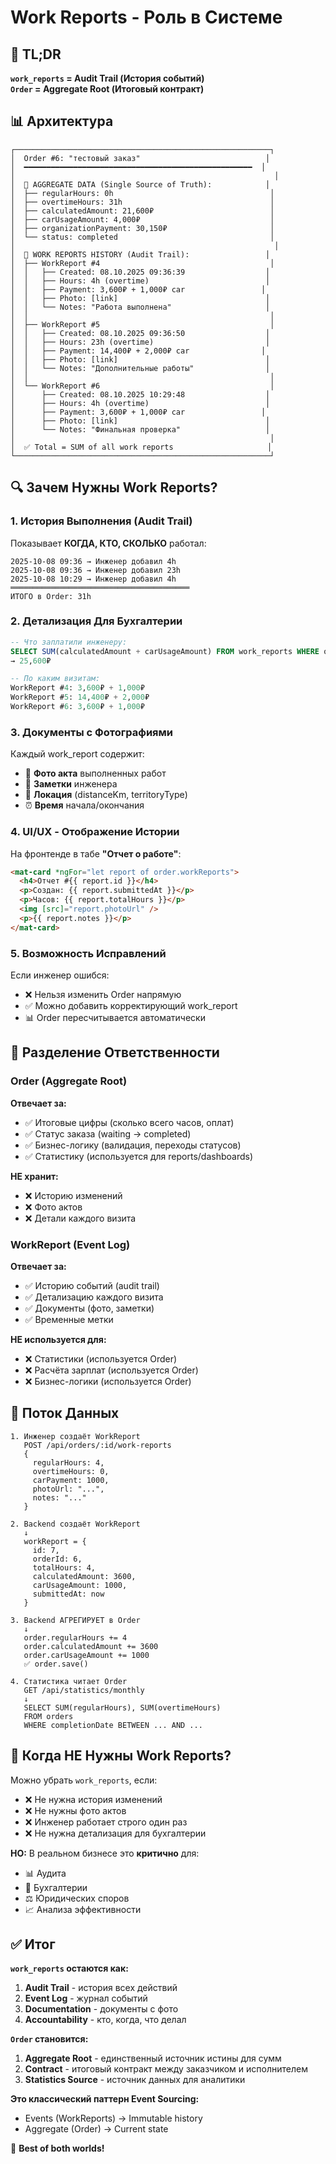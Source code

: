# Work Reports - Роль в Системе

## 🎯 TL;DR

**`work_reports` = Audit Trail (История событий)**  
**`Order` = Aggregate Root (Итоговый контракт)**

## 📊 Архитектура

```
┌─────────────────────────────────────────────────────────┐
│  Order #6: "тестовый заказ"                            │
│  ━━━━━━━━━━━━━━━━━━━━━━━━━━━━━━━━━━━━━━━━━━━━━━━━━━━  │
│                                                          │
│  📝 AGGREGATE DATA (Single Source of Truth):            │
│  ├── regularHours: 0h                                   │
│  ├── overtimeHours: 31h                                 │
│  ├── calculatedAmount: 21,600₽                          │
│  ├── carUsageAmount: 4,000₽                             │
│  ├── organizationPayment: 30,150₽                       │
│  └── status: completed                                  │
│                                                          │
│  📜 WORK REPORTS HISTORY (Audit Trail):                 │
│  ├── WorkReport #4                                      │
│  │   ├── Created: 08.10.2025 09:36:39                  │
│  │   ├── Hours: 4h (overtime)                          │
│  │   ├── Payment: 3,600₽ + 1,000₽ car                 │
│  │   ├── Photo: [link]                                 │
│  │   └── Notes: "Работа выполнена"                     │
│  │                                                      │
│  ├── WorkReport #5                                      │
│  │   ├── Created: 08.10.2025 09:36:50                  │
│  │   ├── Hours: 23h (overtime)                         │
│  │   ├── Payment: 14,400₽ + 2,000₽ car                │
│  │   ├── Photo: [link]                                 │
│  │   └── Notes: "Дополнительные работы"                │
│  │                                                      │
│  └── WorkReport #6                                      │
│      ├── Created: 08.10.2025 10:29:48                  │
│      ├── Hours: 4h (overtime)                          │
│      ├── Payment: 3,600₽ + 1,000₽ car                 │
│      ├── Photo: [link]                                 │
│      └── Notes: "Финальная проверка"                   │
│                                                         │
│  ✅ Total = SUM of all work reports                     │
└─────────────────────────────────────────────────────────┘
```

## 🔍 Зачем Нужны Work Reports?

### 1. **История Выполнения (Audit Trail)**

Показывает **КОГДА, КТО, СКОЛЬКО** работал:

```
2025-10-08 09:36 → Инженер добавил 4h
2025-10-08 09:36 → Инженер добавил 23h
2025-10-08 10:29 → Инженер добавил 4h
════════════════════════════════════════
ИТОГО в Order: 31h
```

### 2. **Детализация Для Бухгалтерии**

```sql
-- Что заплатили инженеру:
SELECT SUM(calculatedAmount + carUsageAmount) FROM work_reports WHERE orderId = 6
→ 25,600₽

-- По каким визитам:
WorkReport #4: 3,600₽ + 1,000₽
WorkReport #5: 14,400₽ + 2,000₽
WorkReport #6: 3,600₽ + 1,000₽
```

### 3. **Документы с Фотографиями**

Каждый work_report содержит:

- 📸 **Фото акта** выполненных работ
- 📝 **Заметки** инженера
- 📍 **Локация** (distanceKm, territoryType)
- ⏰ **Время** начала/окончания

### 4. **UI/UX - Отображение Истории**

На фронтенде в табе **"Отчет о работе"**:

```html
<mat-card *ngFor="let report of order.workReports">
  <h4>Отчет #{{ report.id }}</h4>
  <p>Создан: {{ report.submittedAt }}</p>
  <p>Часов: {{ report.totalHours }}</p>
  <img [src]="report.photoUrl" />
  <p>{{ report.notes }}</p>
</mat-card>
```

### 5. **Возможность Исправлений**

Если инженер ошибся:

- ❌ Нельзя изменить Order напрямую
- ✅ Можно добавить корректирующий work_report
- 📊 Order пересчитывается автоматически

## 📐 Разделение Ответственности

### Order (Aggregate Root)

**Отвечает за:**

- ✅ Итоговые цифры (сколько всего часов, оплат)
- ✅ Статус заказа (waiting → completed)
- ✅ Бизнес-логику (валидация, переходы статусов)
- ✅ Статистику (используется для reports/dashboards)

**НЕ хранит:**

- ❌ Историю изменений
- ❌ Фото актов
- ❌ Детали каждого визита

### WorkReport (Event Log)

**Отвечает за:**

- ✅ Историю событий (audit trail)
- ✅ Детализацию каждого визита
- ✅ Документы (фото, заметки)
- ✅ Временные метки

**НЕ используется для:**

- ❌ Статистики (используется Order)
- ❌ Расчёта зарплат (используется Order)
- ❌ Бизнес-логики (используется Order)

## 🔄 Поток Данных

```
1. Инженер создаёт WorkReport
   POST /api/orders/:id/work-reports
   {
     regularHours: 4,
     overtimeHours: 0,
     carPayment: 1000,
     photoUrl: "...",
     notes: "..."
   }

2. Backend создаёт WorkReport
   ↓
   workReport = {
     id: 7,
     orderId: 6,
     totalHours: 4,
     calculatedAmount: 3600,
     carUsageAmount: 1000,
     submittedAt: now
   }

3. Backend АГРЕГИРУЕТ в Order
   ↓
   order.regularHours += 4
   order.calculatedAmount += 3600
   order.carUsageAmount += 1000
   ✅ order.save()

4. Статистика читает Order
   GET /api/statistics/monthly
   ↓
   SELECT SUM(regularHours), SUM(overtimeHours)
   FROM orders
   WHERE completionDate BETWEEN ... AND ...
```

## 🎯 Когда НЕ Нужны Work Reports?

Можно убрать `work_reports`, если:

- ❌ Не нужна история изменений
- ❌ Не нужны фото актов
- ❌ Инженер работает строго один раз
- ❌ Не нужна детализация для бухгалтерии

**НО:** В реальном бизнесе это **критично** для:

- 📊 Аудита
- 🏢 Бухгалтерии
- ⚖️ Юридических споров
- 📈 Анализа эффективности

## ✅ Итог

**`work_reports` остаются как:**

1. **Audit Trail** - история всех действий
2. **Event Log** - журнал событий
3. **Documentation** - документы с фото
4. **Accountability** - кто, когда, что делал

**`Order` становится:**

1. **Aggregate Root** - единственный источник истины для сумм
2. **Contract** - итоговый контракт между заказчиком и исполнителем
3. **Statistics Source** - источник данных для аналитики

**Это классический паттерн Event Sourcing:**

- Events (WorkReports) → Immutable history
- Aggregate (Order) → Current state

🎉 **Best of both worlds!**
